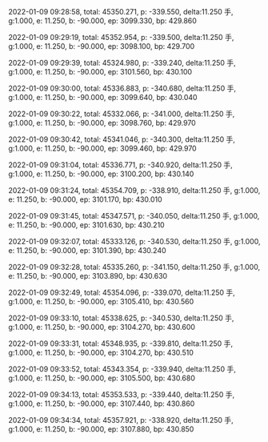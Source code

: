 2022-01-09 09:28:58, total: 45350.271, p: -339.550, delta:11.250 手, g:1.000, e: 11.250, b: -90.000, ep: 3099.330, bp: 429.860

2022-01-09 09:29:19, total: 45352.954, p: -339.500, delta:11.250 手, g:1.000, e: 11.250, b: -90.000, ep: 3098.100, bp: 429.700

2022-01-09 09:29:39, total: 45324.980, p: -339.240, delta:11.250 手, g:1.000, e: 11.250, b: -90.000, ep: 3101.560, bp: 430.100

2022-01-09 09:30:00, total: 45336.883, p: -340.680, delta:11.250 手, g:1.000, e: 11.250, b: -90.000, ep: 3099.640, bp: 430.040

2022-01-09 09:30:22, total: 45332.066, p: -341.000, delta:11.250 手, g:1.000, e: 11.250, b: -90.000, ep: 3098.760, bp: 429.970

2022-01-09 09:30:42, total: 45341.046, p: -340.300, delta:11.250 手, g:1.000, e: 11.250, b: -90.000, ep: 3099.460, bp: 429.970

2022-01-09 09:31:04, total: 45336.771, p: -340.920, delta:11.250 手, g:1.000, e: 11.250, b: -90.000, ep: 3100.200, bp: 430.140

2022-01-09 09:31:24, total: 45354.709, p: -338.910, delta:11.250 手, g:1.000, e: 11.250, b: -90.000, ep: 3101.170, bp: 430.010

2022-01-09 09:31:45, total: 45347.571, p: -340.050, delta:11.250 手, g:1.000, e: 11.250, b: -90.000, ep: 3101.630, bp: 430.210

2022-01-09 09:32:07, total: 45333.126, p: -340.530, delta:11.250 手, g:1.000, e: 11.250, b: -90.000, ep: 3101.390, bp: 430.240

2022-01-09 09:32:28, total: 45335.260, p: -341.150, delta:11.250 手, g:1.000, e: 11.250, b: -90.000, ep: 3103.890, bp: 430.630

2022-01-09 09:32:49, total: 45354.096, p: -339.070, delta:11.250 手, g:1.000, e: 11.250, b: -90.000, ep: 3105.410, bp: 430.560

2022-01-09 09:33:10, total: 45338.625, p: -340.530, delta:11.250 手, g:1.000, e: 11.250, b: -90.000, ep: 3104.270, bp: 430.600

2022-01-09 09:33:31, total: 45348.935, p: -339.810, delta:11.250 手, g:1.000, e: 11.250, b: -90.000, ep: 3104.270, bp: 430.510

2022-01-09 09:33:52, total: 45343.354, p: -339.940, delta:11.250 手, g:1.000, e: 11.250, b: -90.000, ep: 3105.500, bp: 430.680

2022-01-09 09:34:13, total: 45353.533, p: -339.440, delta:11.250 手, g:1.000, e: 11.250, b: -90.000, ep: 3107.440, bp: 430.860

2022-01-09 09:34:34, total: 45357.921, p: -338.920, delta:11.250 手, g:1.000, e: 11.250, b: -90.000, ep: 3107.880, bp: 430.850
